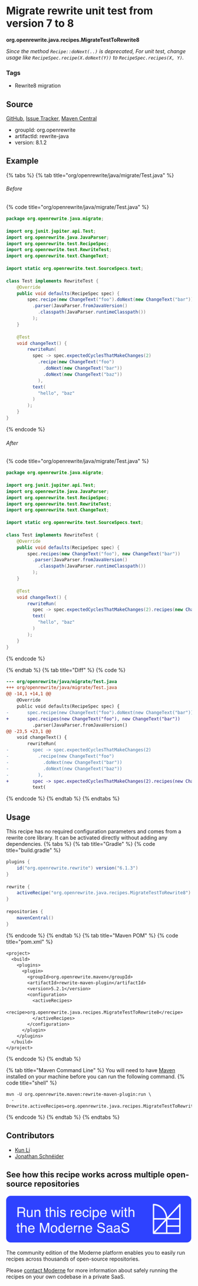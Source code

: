 # Migrate rewrite unit test from version 7 to 8

**org.openrewrite.java.recipes.MigrateTestToRewrite8**

_Since the method `Recipe::doNext(..)` is deprecated, For unit test, change usage like `RecipeSpec.recipe(X.doNext(Y))` to `RecipeSpec.recipes(X, Y)`._

### Tags

* Rewrite8 migration

## Source

[GitHub](https://github.com/openrewrite/rewrite/blob/main/rewrite-java/src/main/java/org/openrewrite/java/recipes/MigrateTestToRewrite8.java), [Issue Tracker](https://github.com/openrewrite/rewrite/issues), [Maven Central](https://central.sonatype.com/artifact/org.openrewrite/rewrite-java/8.1.2/jar)

* groupId: org.openrewrite
* artifactId: rewrite-java
* version: 8.1.2

## Example


{% tabs %}
{% tab title="org/openrewrite/java/migrate/Test.java" %}

###### Before
{% code title="org/openrewrite/java/migrate/Test.java" %}
```java
package org.openrewrite.java.migrate;

import org.junit.jupiter.api.Test;
import org.openrewrite.java.JavaParser;
import org.openrewrite.test.RecipeSpec;
import org.openrewrite.test.RewriteTest;
import org.openrewrite.text.ChangeText;

import static org.openrewrite.test.SourceSpecs.text;

class Test implements RewriteTest {
    @Override
    public void defaults(RecipeSpec spec) {
        spec.recipe(new ChangeText("foo").doNext(new ChangeText("bar")))
          .parser(JavaParser.fromJavaVersion()
            .classpath(JavaParser.runtimeClasspath())
          );
    }

    @Test
    void changeText() {
        rewriteRun(
          spec -> spec.expectedCyclesThatMakeChanges(2)
            .recipe(new ChangeText("foo")
              .doNext(new ChangeText("bar"))
              .doNext(new ChangeText("baz"))
            ),
          text(
            "hello", "baz"
          )
        );
    }
}
```
{% endcode %}

###### After
{% code title="org/openrewrite/java/migrate/Test.java" %}
```java
package org.openrewrite.java.migrate;

import org.junit.jupiter.api.Test;
import org.openrewrite.java.JavaParser;
import org.openrewrite.test.RecipeSpec;
import org.openrewrite.test.RewriteTest;
import org.openrewrite.text.ChangeText;

import static org.openrewrite.test.SourceSpecs.text;

class Test implements RewriteTest {
    @Override
    public void defaults(RecipeSpec spec) {
        spec.recipes(new ChangeText("foo"), new ChangeText("bar"))
          .parser(JavaParser.fromJavaVersion()
            .classpath(JavaParser.runtimeClasspath())
          );
    }

    @Test
    void changeText() {
        rewriteRun(
          spec -> spec.expectedCyclesThatMakeChanges(2).recipes(new ChangeText("foo"), new ChangeText("bar"), new ChangeText("baz")),
          text(
            "hello", "baz"
          )
        );
    }
}
```
{% endcode %}

{% endtab %}
{% tab title="Diff" %}
{% code %}
```diff
--- org/openrewrite/java/migrate/Test.java
+++ org/openrewrite/java/migrate/Test.java
@@ -14,1 +14,1 @@
    @Override
    public void defaults(RecipeSpec spec) {
-       spec.recipe(new ChangeText("foo").doNext(new ChangeText("bar")))
+       spec.recipes(new ChangeText("foo"), new ChangeText("bar"))
          .parser(JavaParser.fromJavaVersion()
@@ -23,5 +23,1 @@
    void changeText() {
        rewriteRun(
-         spec -> spec.expectedCyclesThatMakeChanges(2)
-           .recipe(new ChangeText("foo")
-             .doNext(new ChangeText("bar"))
-             .doNext(new ChangeText("baz"))
-           ),
+         spec -> spec.expectedCyclesThatMakeChanges(2).recipes(new ChangeText("foo"), new ChangeText("bar"), new ChangeText("baz")),
          text(
```
{% endcode %}
{% endtab %}
{% endtabs %}


## Usage

This recipe has no required configuration parameters and comes from a rewrite core library. It can be activated directly without adding any dependencies.
{% tabs %}
{% tab title="Gradle" %}
{% code title="build.gradle" %}
```groovy
plugins {
    id("org.openrewrite.rewrite") version("6.1.3")
}

rewrite {
    activeRecipe("org.openrewrite.java.recipes.MigrateTestToRewrite8")
}

repositories {
    mavenCentral()
}

```
{% endcode %}
{% endtab %}
{% tab title="Maven POM" %}
{% code title="pom.xml" %}
```markup
<project>
  <build>
    <plugins>
      <plugin>
        <groupId>org.openrewrite.maven</groupId>
        <artifactId>rewrite-maven-plugin</artifactId>
        <version>5.2.1</version>
        <configuration>
          <activeRecipes>
            <recipe>org.openrewrite.java.recipes.MigrateTestToRewrite8</recipe>
          </activeRecipes>
        </configuration>
      </plugin>
    </plugins>
  </build>
</project>
```
{% endcode %}
{% endtab %}

{% tab title="Maven Command Line" %}
You will need to have [Maven](https://maven.apache.org/download.cgi) installed on your machine before you can run the following command.
{% code title="shell" %}
```shell
mvn -U org.openrewrite.maven:rewrite-maven-plugin:run \
  -Drewrite.activeRecipes=org.openrewrite.java.recipes.MigrateTestToRewrite8
```
{% endcode %}
{% endtab %}
{% endtabs %}

## Contributors
* [Kun Li](kun@moderne.io)
* [Jonathan Schnéider](jkschneider@gmail.com)


## See how this recipe works across multiple open-source repositories

[![Moderne Link Image](/.gitbook/assets/ModerneRecipeButton.png)](https://public.moderne.io/recipes/org.openrewrite.java.recipes.MigrateTestToRewrite8)

The community edition of the Moderne platform enables you to easily run recipes across thousands of open-source repositories.

Please [contact Moderne](https://moderne.io/product) for more information about safely running the recipes on your own codebase in a private SaaS.
